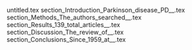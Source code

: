 untitled.tex
section_Introduction_Parkinson_disease_PD__.tex
section_Methods_The_authors_searched__.tex
section_Results_139_total_articles__.tex
section_Discussion_The_review_of__.tex
section_Conclusions_Since_1959_at__.tex
